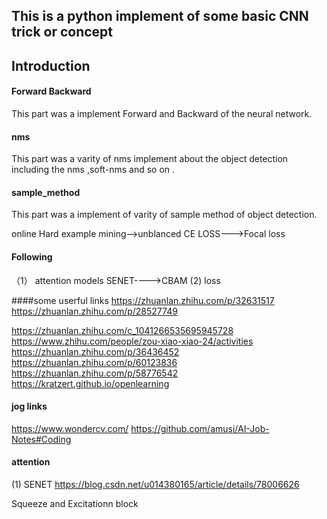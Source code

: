 ## This is a python implement of some basic CNN trick or concept

## Introduction

#### Forward Backward
This part was a implement Forward and  Backward of the neural network.

#### nms
This part was a varity of nms implement about the object detection 
including the nms ,soft-nms and so on .

#### sample_method
This part was a implement of varity of sample method of object detection.

online Hard example mining-->unblanced CE LOSS--->Focal loss

#### Following 
（1） attention models     SENET---->CBAM
 (2)  loss   
 

####some userful links
https://zhuanlan.zhihu.com/p/32631517
https://zhuanlan.zhihu.com/p/28527749

https://zhuanlan.zhihu.com/c_1041266535695945728
https://www.zhihu.com/people/zou-xiao-xiao-24/activities
https://zhuanlan.zhihu.com/p/36436452
https://zhuanlan.zhihu.com/p/60123836
https://zhuanlan.zhihu.com/p/58776542
https://kratzert.github.io/openlearning
#### jog links
https://www.wondercv.com/
https://github.com/amusi/AI-Job-Notes#Coding

#### attention 
(1) SENET  https://blog.csdn.net/u014380165/article/details/78006626

Squeeze and Excitationn block 

 
 

 




